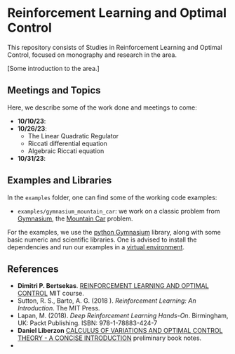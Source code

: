 # Reinforcement Learning and Optimal Control

This repository consists of Studies in Reinforcement Learning and Optimal Control, focused on monography and research in the area.

[Some introduction to the area.]

## Meetings and Topics

Here, we describe some of the work done and meetings to come:

* **10/10/23**: 
* **10/26/23**: 
	* The Linear Quadratic Regulator
	* Riccati differential equation
	* Algebraic Riccati equation
* **10/31/23**: 

## Examples and Libraries

In the `examples` folder, one can find some of the working code examples:

* `examples/gymnasium_mountain_car`: we work on a classic problem from [Gymnasium](https://gymnasium.farama.org/), the [Mountain Car](https://gymnasium.farama.org/environments/classic_control/mountain_car/) problem.

For the examples, we use the [python Gymnasium](https://pypi.org/project/gymnasium/) library, along with some basic numeric and scientific libraries. One is advised to install the dependencies and run our examples in a [virtual environment](https://docs.python.org/3/library/venv.html).

## References

* **Dimitri P. Bertsekas**. [REINFORCEMENT LEARNING AND OPTIMAL CONTROL](http://web.mit.edu/dimitrib/www/RLbook.html) MIT course.
* Sutton, R. S., Barto, A. G. (2018 ). _Reinforcement Learning: An Introduction_. The MIT Press.
* Lapan, M. (2018). _Deep Reinforcement Learning Hands-On_. Birmingham, UK: Packt Publishing. ISBN: 978-1-78883-424-7
* **Daniel Liberzon** [CALCULUS OF VARIATIONS AND OPTIMAL CONTROL THEORY - A CONCISE INTRODUCTION](http://liberzon.csl.illinois.edu/teaching/cvoc.pdf) preliminary book notes.
* 
